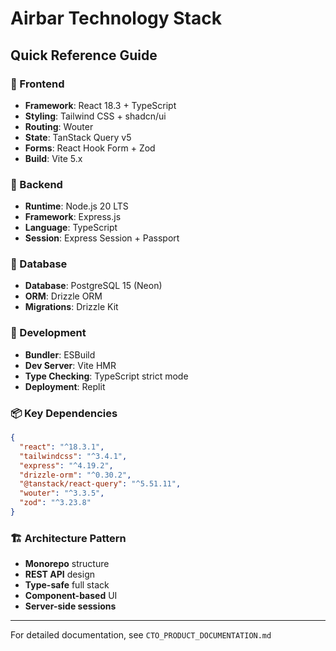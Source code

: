 # Airbar Technology Stack

## Quick Reference Guide

### 🎨 Frontend
- **Framework**: React 18.3 + TypeScript
- **Styling**: Tailwind CSS + shadcn/ui
- **Routing**: Wouter
- **State**: TanStack Query v5
- **Forms**: React Hook Form + Zod
- **Build**: Vite 5.x

### 🚀 Backend
- **Runtime**: Node.js 20 LTS
- **Framework**: Express.js
- **Language**: TypeScript
- **Session**: Express Session + Passport

### 💾 Database
- **Database**: PostgreSQL 15 (Neon)
- **ORM**: Drizzle ORM
- **Migrations**: Drizzle Kit

### 🔧 Development
- **Bundler**: ESBuild
- **Dev Server**: Vite HMR
- **Type Checking**: TypeScript strict mode
- **Deployment**: Replit

### 📦 Key Dependencies

```json
{
  "react": "^18.3.1",
  "tailwindcss": "^3.4.1",
  "express": "^4.19.2",
  "drizzle-orm": "^0.30.2",
  "@tanstack/react-query": "^5.51.11",
  "wouter": "^3.3.5",
  "zod": "^3.23.8"
}
```

### 🏗️ Architecture Pattern
- **Monorepo** structure
- **REST API** design
- **Type-safe** full stack
- **Component-based** UI
- **Server-side sessions**

---

For detailed documentation, see `CTO_PRODUCT_DOCUMENTATION.md`